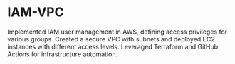 # IAM-VPC
Implemented IAM user management in AWS, defining access privileges for various groups. Created a secure VPC with subnets and deployed EC2 instances with different access levels. Leveraged Terraform and GitHub Actions for infrastructure automation.
